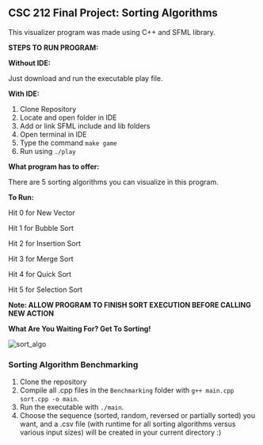 ## CSC 212 Final Project: Sorting Algorithms

This visualizer program was made using C++ and SFML library.

**STEPS TO RUN PROGRAM:**

**Without IDE:**

Just download and run the executable play file.

**With IDE:**

1. Clone Repository
2. Locate and open folder in IDE
3. Add or link SFML include and lib folders
4. Open terminal in IDE
5. Type the command `make game`
6. Run using `./play`

**What program has to offer:**

There are 5 sorting algorithms you can visualize in this program.

**To Run:**

Hit 0 for New Vector 

Hit 1 for Bubble Sort

Hit 2 for Insertion Sort

Hit 3 for Merge Sort

Hit 4 for Quick Sort

Hit 5 for Selection Sort

**Note: ALLOW PROGRAM TO FINISH SORT EXECUTION BEFORE CALLING NEW ACTION**

**What Are You Waiting For? Get To Sorting!**

![sort_algo](https://user-images.githubusercontent.com/90435153/205680629-815e0cc5-bb0f-4254-9b00-b91cf879bdd3.gif)



### Sorting Algorithm Benchmarking

1. Clone the repository
2. Compile all .cpp files in the `Benchmarking` folder with `g++ main.cpp sort.cpp -o main`.
3. Run the executable with `./main`.
4. Choose the sequence (sorted, random, reversed or partially sorted) you want, and a .csv file (with runtime for all sorting algorithms versus various input sizes) will be created in your current directory :)

